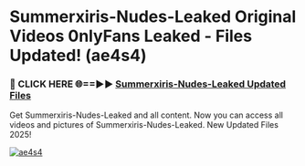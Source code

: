 # Summerxiris-Nudes-Leaked Original Videos 0nlyFans Leaked - Files Updated! (ae4s4)

<h3>🔴 CLICK HERE 🌐==►► <a href="https://tinyurl.com/4mcuefdz" rel="nofollow">Summerxiris-Nudes-Leaked Updated Files</a></h3>

Get Summerxiris-Nudes-Leaked and all content. Now you can access all videos and pictures of Summerxiris-Nudes-Leaked. New Updated Files 2025!

[![ae4s4](https://i.imgur.com/StAQSOY.gif)](https://tinyurl.com/4mcuefdz)
